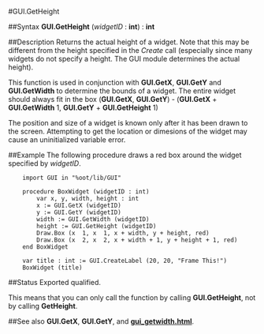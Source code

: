 
#GUI.GetHeight

##Syntax
**GUI.GetHeight** (_widgetID_ : **int**) : **int**


##Description
Returns the actual height of a widget. Note that this may be different from the height specified in the _Create_ call (especially since many widgets do not specify a height. The GUI module determines the actual height).

This function is used in conjunction with **GUI.GetX**, **GUI.GetY** and **GUI.GetWidth** to determine the bounds of a widget. The entire widget should always fit in the box (**GUI.GetX**, **GUI.GetY**) - (**GUI.GetX** + **GUI.GetWidth**  1, **GUI.GetY** + **GUI.GetHeight**  1)

The position and size of a widget is known only after it has been drawn to the screen. Attempting to get the location or dimesions of the widget may cause an uninitialized variable error.


##Example
The following procedure draws a red box around the widget specified by _widgetID_.

        import GUI in "%oot/lib/GUI"
        
        procedure BoxWidget (widgetID : int)
            var x, y, width, height : int
            x := GUI.GetX (widgetID)
            y := GUI.GetY (widgetID)
            width := GUI.GetWidth (widgetID)
            height := GUI.GetHeight (widgetID)
            Draw.Box (x  1, x  1, x + width, y + height, red)
            Draw.Box (x  2, x  2, x + width + 1, y + height + 1, red)
        end BoxWidget
        
        var title : int := GUI.CreateLabel (20, 20, "Frame This!")
        BoxWidget (title)
##Status
Exported qualified.

This means that you can only call the function by calling **GUI.GetHeight**, not by calling **GetHeight**.


##See also
**GUI.GetX**, **GUI.GetY**, and **[gui_getwidth.html](GUI.GetWidth)**.

